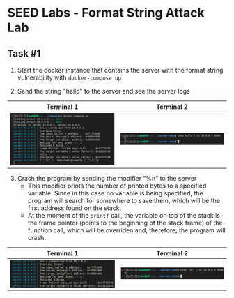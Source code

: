 # SEED Labs - Format String Attack Lab
## Task #1

1. Start the docker instance that contains the server with the format string vulnerability with `docker-compose up`

2. Send the string "hello" to the server and see the server logs

Terminal 1 | Terminal 2
:---------:|:---------:
![Lab Task 1](../../images/logbook6/task1/00.png) | ![Lab Task 1](../../images/logbook6/task1/01.png)


3. Crash the program by sending the modifier "%n" to the server
    - This modifier prints the number of printed bytes to a specified variable. Since in this case no variable is being specified, the program will search for somewhere to save them, which will be the first address found on the stack.
    - At the moment of the `printf` call, the variable on top of the stack is the frame pointer (points to the beginning of the stack frame) of the function call, which will be overriden and, therefore, the program will crash.

Terminal 1 | Terminal 2
:---------:|:---------:
![Lab Task 1](../../images/logbook6/task1/02.png) | ![Lab Task 1](../../images/logbook6/task1/03.png)